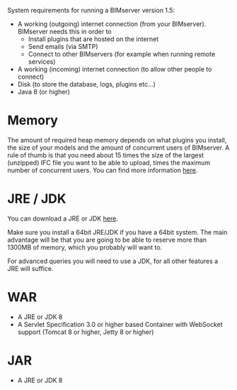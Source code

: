 System requirements for running a BIMserver version 1.5:
- A working (outgoing) internet connection (from your BIMserver). BIMserver needs this in order to
  - Install plugins that are hosted on the internet
  - Send emails (via SMTP)
  - Connect to other BIMservers (for example when running remote services)
- A working (incoming) internet connection (to allow other people to connect)
- Disk (to store the database, logs, plugins etc...)
- Java 8 (or higher)

# Memory

The amount of required heap memory depends on what plugins you install, the size of your models and the amount of concurrent users of BIMserver. A rule of thumb is that you need about 15 times the size of the largest (unzipped) IFC file you want to be able to upload, times the maximum number of concurrent users. You can find more information [here](Memory-usage).

# JRE / JDK

You can download a JRE or JDK [here](http://www.oracle.com/technetwork/java/javase/downloads/index.html).

Make sure you install a 64bit JRE/JDK if you have a 64bit system. The main advantage will be that you are going to be able to reserve more than 1300MB of memory, which you probably will want to.

For advanced queries you will need to use a JDK, for all other features a JRE will suffice.

# WAR

  * A JRE or JDK 8
  * A Servlet Specification 3.0 or higher based Container with WebSocket support (Tomcat 8 or higher, Jetty 8 or higher)

# JAR
  * A JRE or JDK 8